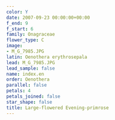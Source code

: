 ```yaml
---
color: Y
date: 2007-09-23 00:00:00+00:00
f_end: 9
f_start: 6
family: Onagraceae
flower_type: C
image:
- M_G_7985.JPG
latin: Oenothera erythrosepala
lead: M_G_7985.JPG
lead_sample: false
name: index.en
order: Oenothera
parallel: false
petals: 4
petals_joined: false
star_shape: false
title: Large-flowered Evening-primrose
---
```

